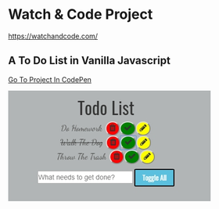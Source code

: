 # Watch & Code Project 
https://watchandcode.com/

## A To Do List in Vanilla Javascript

[Go To Project In CodePen](https://codepen.io/TomerBenRachel/pen/VzJOYL)

![TodoList](https://github.com/TomerPacific/CodePenProjects/blob/master/Todo%20List/TodoList.jpg?raw=true)
